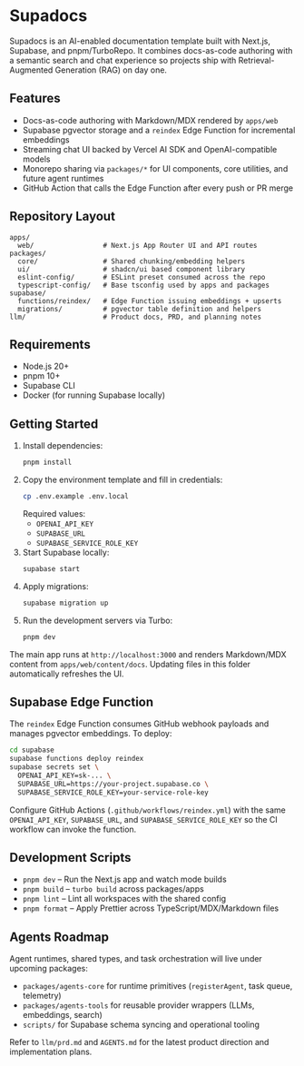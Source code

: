# Supadocs

Supadocs is an AI-enabled documentation template built with Next.js, Supabase, and pnpm/TurboRepo. It combines docs-as-code authoring with a semantic search and chat experience so projects ship with Retrieval-Augmented Generation (RAG) on day one.

## Features
- Docs-as-code authoring with Markdown/MDX rendered by `apps/web`
- Supabase pgvector storage and a `reindex` Edge Function for incremental embeddings
- Streaming chat UI backed by Vercel AI SDK and OpenAI-compatible models
- Monorepo sharing via `packages/*` for UI components, core utilities, and future agent runtimes
- GitHub Action that calls the Edge Function after every push or PR merge

## Repository Layout
```
apps/
  web/                 # Next.js App Router UI and API routes
packages/
  core/                # Shared chunking/embedding helpers
  ui/                  # shadcn/ui based component library
  eslint-config/       # ESLint preset consumed across the repo
  typescript-config/   # Base tsconfig used by apps and packages
supabase/
  functions/reindex/   # Edge Function issuing embeddings + upserts
  migrations/          # pgvector table definition and helpers
llm/                   # Product docs, PRD, and planning notes
```

## Requirements
- Node.js 20+
- pnpm 10+
- Supabase CLI
- Docker (for running Supabase locally)

## Getting Started
1. Install dependencies:
   ```bash
   pnpm install
   ```
2. Copy the environment template and fill in credentials:
   ```bash
   cp .env.example .env.local
   ```
   Required values:
   - `OPENAI_API_KEY`
   - `SUPABASE_URL`
   - `SUPABASE_SERVICE_ROLE_KEY`
3. Start Supabase locally:
   ```bash
   supabase start
   ```
4. Apply migrations:
   ```bash
   supabase migration up
   ```
5. Run the development servers via Turbo:
   ```bash
   pnpm dev
   ```

The main app runs at `http://localhost:3000` and renders Markdown/MDX content from `apps/web/content/docs`. Updating files in this folder automatically refreshes the UI.

## Supabase Edge Function
The `reindex` Edge Function consumes GitHub webhook payloads and manages pgvector embeddings. To deploy:

```bash
cd supabase
supabase functions deploy reindex
supabase secrets set \
  OPENAI_API_KEY=sk-... \
  SUPABASE_URL=https://your-project.supabase.co \
  SUPABASE_SERVICE_ROLE_KEY=your-service-role-key
```

Configure GitHub Actions (`.github/workflows/reindex.yml`) with the same `OPENAI_API_KEY`, `SUPABASE_URL`, and `SUPABASE_SERVICE_ROLE_KEY` so the CI workflow can invoke the function.

## Development Scripts
- `pnpm dev` – Run the Next.js app and watch mode builds
- `pnpm build` – `turbo build` across packages/apps
- `pnpm lint` – Lint all workspaces with the shared config
- `pnpm format` – Apply Prettier across TypeScript/MDX/Markdown files

## Agents Roadmap
Agent runtimes, shared types, and task orchestration will live under upcoming packages:
- `packages/agents-core` for runtime primitives (`registerAgent`, task queue, telemetry)
- `packages/agents-tools` for reusable provider wrappers (LLMs, embeddings, search)
- `scripts/` for Supabase schema syncing and operational tooling

Refer to `llm/prd.md` and `AGENTS.md` for the latest product direction and implementation plans.

